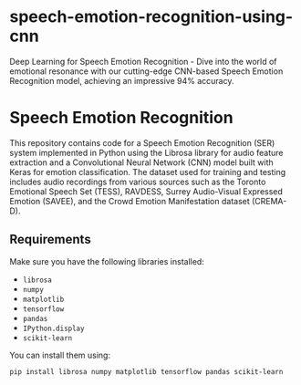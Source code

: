 # speech-emotion-recognition-using-cnn
Deep Learning for Speech Emotion Recognition - Dive into the world of emotional resonance with our cutting-edge CNN-based Speech Emotion Recognition model, achieving an impressive 94% accuracy. 

# Speech Emotion Recognition

This repository contains code for a Speech Emotion Recognition (SER) system implemented in Python using the Librosa library for audio feature extraction and a Convolutional Neural Network (CNN) model built with Keras for emotion classification. The dataset used for training and testing includes audio recordings from various sources such as the Toronto Emotional Speech Set (TESS), RAVDESS, Surrey Audio-Visual Expressed Emotion (SAVEE), and the Crowd Emotion Manifestation dataset (CREMA-D).

## Requirements

Make sure you have the following libraries installed:

- `librosa`
- `numpy`
- `matplotlib`
- `tensorflow`
- `pandas`
- `IPython.display`
- `scikit-learn`

You can install them using:

```bash
pip install librosa numpy matplotlib tensorflow pandas scikit-learn

